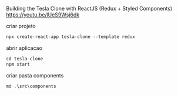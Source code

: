  Building the Tesla Clone with ReactJS (Redux + Styled Components)
 https://youtu.be/lUeS9Wsj6dk


criar projeto
```js
npx create-react-app tesla-clone --template redux
```

abrir aplicacao
```js
cd tesla-clone
npm start
```

criar pasta components
```js
md .\src\components
```